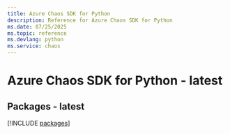 ```yaml
---
title: Azure Chaos SDK for Python
description: Reference for Azure Chaos SDK for Python
ms.date: 07/25/2025
ms.topic: reference
ms.devlang: python
ms.service: chaos
---
```

# Azure Chaos SDK for Python - latest
## Packages - latest
[!INCLUDE [packages](chaos-index.md)]